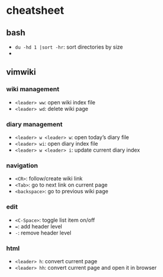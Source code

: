 # cheatsheet

## bash
- `du -hd 1 |sort -hr`: sort directories by size
-


## vimwiki

### wiki management
- `<leader> ww`: open wiki index file
- `<leader> wd`: delete wiki page

### diary management
- `<leader> w <leader> w`: open today’s diary file
- `<leader> wi`: open diary index file
- `<leader> w <leader> i`: update current diary index

### navigation
- `<CR>`: follow/create wiki link
- `<Tab>`: go to next link on current page
- `<backspace>`: go to previous wiki page

### edit
- `<C-Space>`: toggle list item on/off
- `=`: add header level
- `-`: remove header level

### html
- `<leader> h`: convert current page
- `<leader> hh`: convert current page and open it in browser
